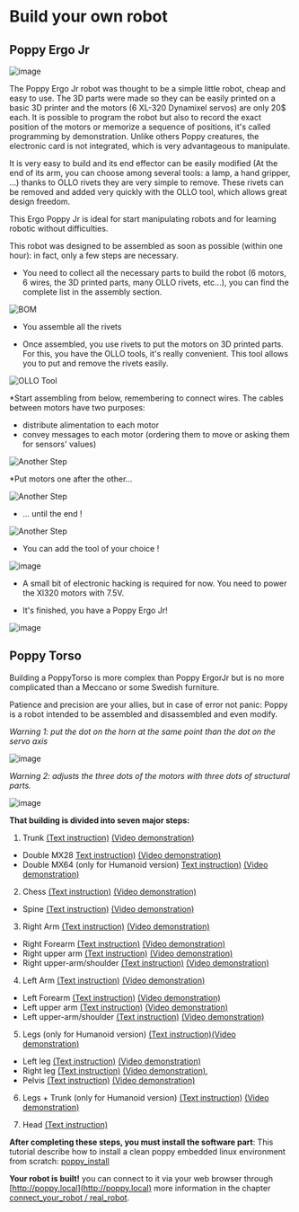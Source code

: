 # Build your own robot


## Poppy Ergo Jr

![image](../images/poppy-ergo-jr.jpg)

The Poppy Ergo Jr robot was thought to be a simple little robot, cheap and easy to use.
The 3D parts were made so they can be easily printed on a basic 3D printer and the motors (6 XL-320 Dynamixel servos) are only 20$ each.
It is possible to program the robot but also to record the exact position of the motors or memorize a sequence of positions, it's called programming by demonstration.
Unlike others Poppy creatures, the electronic card is not integrated, which is very advantageous to manipulate.

It is very easy to build and its end effector can be easily modified (At the end of its arm, you can choose among several tools: a lamp, a hand gripper, ...) thanks to OLLO rivets they are very simple to remove. These rivets can be removed and added very quickly with the OLLO tool, which allows great design freedom.

This Ergo Poppy Jr is ideal for start manipulating robots and for learning robotic without difficulties.

This robot was designed to be assembled as soon as possible (within one hour): in fact, only a few steps are necessary.

* You need to collect all the necessary parts to build the robot (6 motors, 6 wires, the 3D printed parts, many OLLO rivets, etc...), you can find the complete list in the assembly section.

![BOM](../poppy-ergo-jr/img/bom.jpg)

* You assemble all the rivets

* Once assembled, you use rivets to put the motors on 3D printed parts. For this, you have the OLLO tools, it's really convenient. This tool allows you to put and remove the rivets easily.

![OLLO Tool](../poppy-ergo-jr/img/assembly/ollo-tool.jpg)

*Start assembling from below, remembering to connect wires.
The cables between motors have two purposes:
- distribute alimentation to each motor
- convey messages to each motor (ordering them to move or asking them for sensors' values)

![Another Step](../poppy-ergo-jr/img/assembly/step-4-1.jpg)

*Put motors one after the other...

![Another Step](../poppy-ergo-jr/img/assembly/step-6.jpg)

* ... until the end !

![Another Step](../poppy-ergo-jr/img/assembly/step-9.jpg)

* You can add the tool of your choice !

![image](../poppy-ergo-jr/img/ergo-tool-2.jpg)

* A small bit of electronic hacking is required for now. You need to power the Xl320 motors with 7.5V.

* It's finished, you have a Poppy Ergo Jr!

![image](../poppy-ergo-jr/img/ergo-tool-3.jpg) 

## Poppy Torso

Building a PoppyTorso is more complex than Poppy ErgorJr but is no more complicated than a Meccano or some Swedish furniture.

Patience and precision are your allies, but in case of error not panic: Poppy is a robot intended to be assembled and disassembled and even modify.

*Warning 1: put the dot on the horn at the same point than the dot on the servo axis*

![image](../images/zero.JPG)

*Warning 2: adjusts the three dots of the motors with three dots of structural parts.*

![image](../images/three_dots.jpg)

**That building is divided into seven major steps:**

1. Trunk [(Text instruction)](https://github.com/poppy-project/Poppy-multiarticulated-torso/blob/master/doc/fr/5_DoFs_humanoid_spine.md)  [(Video demonstration)](http://youtu.be/LEHLdoBEr4Q)
  * Double MX28 [Text instruction)](https://github.com/poppy-project/Robotis-library/blob/master/doc/fr/double_MX28_assembly.md) [(Video demonstration)](http://youtu.be/9oNGV9ggHaE)
  * Double MX64 (only for Humanoid version) [Text instruction)](https://github.com/poppy-project/Robotis-library/blob/master/doc/fr/double_MX64_assembly.md) [(Video demonstration)](http://youtu.be/83lrhXVNHYE)

2. Chess [(Text instruction)](https://github.com/poppy-project/Poppy-multiarticulated-torso/blob/master/doc/fr/subassembly/chest_assembly_instructions.md) [(Video demonstration)](http://youtu.be/qwrgV6tKTO8)
  * Spine [(Text instruction)](https://github.com/poppy-project/Poppy-multiarticulated-torso/blob/master/doc/fr/subassembly/spine_assembly_instructions.md) [(Video demonstration)](http://youtu.be/LXktU4MTITE)

3. Right Arm [(Text instruction)](https://github.com/poppy-project/Poppy-basic-arms/blob/master/doc/right_arm_assembly_instructions.md) [(Video demonstration)](http://youtu.be/Oe5v21sTst8)
  * Right Forearm [(Text instruction)](https://github.com/poppy-project/Poppy-basic-arms/blob/master/doc/subassemblies/right_forearm_assembly_instructions.md) [(Video demonstration)](http://youtu.be/SUlM_mE3plc)
  * Right upper arm [(Text instruction)](https://github.com/poppy-project/Poppy-basic-arms/blob/master/doc/subassemblies/right_upper_arm_assembly.md) [(Video demonstration)](http://youtu.be/cYhGwD6r6NQ)
  * Right upper-arm/shoulder [(Text instruction)](https://github.com/poppy-project/Poppy-basic-arms/blob/master/doc/subassemblies/right_upper_arm_shoulder_assembly.md) [(Video demonstration)](http://youtu.be/BdQcOAwZbMY)

4. Left Arm [(Text instruction)](https://github.com/poppy-project/Poppy-basic-arms/blob/master/doc/left_arm_assembly_instructions.md) [(Video demonstration)](http://youtu.be/TZb6_hVlmcA)
  * Left Forearm [(Text instruction)](https://github.com/poppy-project/Poppy-basic-arms/blob/master/doc/subassemblies/left_forearm_assembly_instructions.md) [(Video demonstration)](http://youtu.be/5FsPgEt4cfA)
  * Left upper arm [(Text instruction)](https://github.com/poppy-project/Poppy-basic-arms/blob/master/doc/subassemblies/left_upper_arm_assembly.md) [(Video demonstration)](http://youtu.be/MIjfAXShLJ4)
  * Left upper-arm/shoulder [(Text instruction)](https://github.com/poppy-project/Poppy-basic-arms/blob/master/doc/subassemblies/left_upper_arm_shoulder_assembly.md) [(Video demonstration)](http://youtu.be/qCF_8-M5k1o)

5. Legs (only for Humanoid version) [(Text instruction)](https://github.com/poppy-project/Poppy-lightweight-biped-legs/blob/master/doc/legs_assembly_instructions.md)[(Video demonstration)](http://youtu.be/Am1XBYv134Y)
  * Left leg [(Text instruction)](https://github.com/poppy-project/Poppy-lightweight-biped-legs/blob/master/doc/subassemblies/left_leg_assembly_instructions.md) [(Video demonstration)](http://youtu.be/m6hKNlVGYlU)
  * Right leg [(Text instruction)](https://github.com/poppy-project/Poppy-lightweight-biped-legs/blob/master/doc/subassemblies/right_leg_assembly_instructions.md) [(Video demonstration)](http://youtu.be/_NwoFPaXKUg),
  * Pelvis [(Text instruction)](https://github.com/poppy-project/Poppy-lightweight-biped-legs/blob/master/doc/subassemblies/pelvis_assembly_instructions.md) [(Video demonstration)](http://youtu.be/zrZhuS5VkG8)

6. Legs + Trunk (only for Humanoid version) [(Text instruction)](https://github.com/poppy-project/poppy-humanoid/blob/master/hardware/doc/Poppy_Humanoid_assembly_instructions.md#3--legstorso-asembly) [(Video demonstration)](http://youtu.be/5i0xVlrJc-8) 

7. Head [(Text instruction)](https://github.com/poppy-project/poppy-docs/blob/master/poppy-humanoid/assembly_doc/head_assembly.md)

**After completing these steps, you must install the software part**: This tutorial describe how to install a clean poppy embedded linux environment from scratch: [poppy_install]( https://github.com/poppy-project/poppy_install/blob/master/README.md)

**Your robot is built!** you can connect to it via your web browser through [http://poppy.local](http://poppy.local) more information in the chapter [connect_your_robot / real_robot](https://github.com/poppy-project/poppy-docs/blob/master/gettingstarted/quickstarts/connect_your_robot.md).

